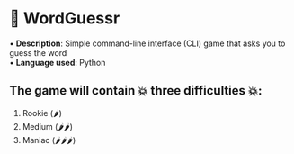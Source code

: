 # 🧩 WordGuessr                                                   
• **Description**: Simple command-line interface (CLI) game that asks you to guess the word</br>
• **Language used**: Python

The game will contain 💥 **three difficulties** 💥:
---
1. Rookie (🌶)
2. Medium (🌶🌶)
3. Maniac (🌶🌶🌶)
